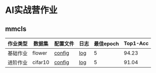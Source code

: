 # AI实战营作业
## mmcls
|作业类型|数据集|配置文件|日志|最佳epoch|Top1-Acc|
|-------|-----|-------|----|----|---|
|基础作业| flower | [config](link) | [log](link) | 5 | 94.23|
|进阶作业| cifar10 | [config](link) | [log](link) | 5 | 91.04 |
